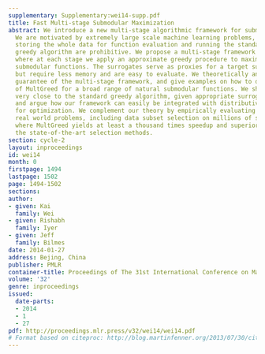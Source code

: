 ```yaml
---
supplementary: Supplementary:wei14-supp.pdf
title: Fast Multi-stage Submodular Maximization
abstract: We introduce a new multi-stage algorithmic framework for submodular maximization.
  We are motivated by extremely large scale machine learning problems, where both
  storing the whole data for function evaluation and running the standard accelerated
  greedy algorithm are prohibitive. We propose a multi-stage framework (called MultGreed),
  where at each stage we apply an approximate greedy procedure to maximize surrogate
  submodular functions. The surrogates serve as proxies for a target submodular function
  but require less memory and are easy to evaluate. We theoretically analyze the performance
  guarantee of the multi-stage framework, and give examples on how to design instances
  of MultGreed for a broad range of natural submodular functions. We show that MultGreed  performs
  very close to the standard greedy algorithm, given appropriate surrogate functions,
  and argue how our framework can easily be integrated with distributive algorithms
  for optimization. We complement our theory by empirically evaluating on several
  real world problems, including data subset selection on millions of speech samples,
  where MultGreed yields at least a thousand times speedup and superior results over
  the state-of-the-art selection methods.
section: cycle-2
layout: inproceedings
id: wei14
month: 0
firstpage: 1494
lastpage: 1502
page: 1494-1502
sections: 
author:
- given: Kai
  family: Wei
- given: Rishabh
  family: Iyer
- given: Jeff
  family: Bilmes
date: 2014-01-27
address: Bejing, China
publisher: PMLR
container-title: Proceedings of The 31st International Conference on Machine Learning
volume: '32'
genre: inproceedings
issued:
  date-parts:
  - 2014
  - 1
  - 27
pdf: http://proceedings.mlr.press/v32/wei14/wei14.pdf
# Format based on citeproc: http://blog.martinfenner.org/2013/07/30/citeproc-yaml-for-bibliographies/
---
```

